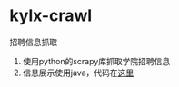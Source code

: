 # kylx-crawl
招聘信息抓取
1. 使用python的scrapy库抓取学院招聘信息
2. 信息展示使用java，代码在[这里](https://github.com/jinyaozhuzhu/Kylx)
